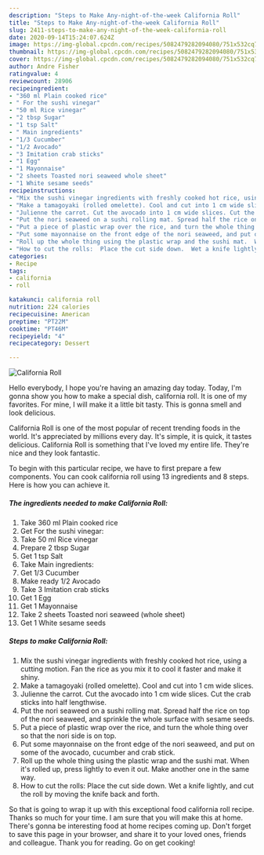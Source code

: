 ```yaml
---
description: "Steps to Make Any-night-of-the-week California Roll"
title: "Steps to Make Any-night-of-the-week California Roll"
slug: 2411-steps-to-make-any-night-of-the-week-california-roll
date: 2020-09-14T15:24:07.624Z
image: https://img-global.cpcdn.com/recipes/5082479282094080/751x532cq70/california-roll-recipe-main-photo.jpg
thumbnail: https://img-global.cpcdn.com/recipes/5082479282094080/751x532cq70/california-roll-recipe-main-photo.jpg
cover: https://img-global.cpcdn.com/recipes/5082479282094080/751x532cq70/california-roll-recipe-main-photo.jpg
author: Andre Fisher
ratingvalue: 4
reviewcount: 28906
recipeingredient:
- "360 ml Plain cooked rice"
- " For the sushi vinegar"
- "50 ml Rice vinegar"
- "2 tbsp Sugar"
- "1 tsp Salt"
- " Main ingredients"
- "1/3 Cucumber"
- "1/2 Avocado"
- "3 Imitation crab sticks"
- "1 Egg"
- "1 Mayonnaise"
- "2 sheets Toasted nori seaweed whole sheet"
- "1 White sesame seeds"
recipeinstructions:
- "Mix the sushi vinegar ingredients with freshly cooked hot rice, using a cutting motion. Fan the rice as you mix it  to cool it faster and make it shiny."
- "Make a tamagoyaki (rolled omelette). Cool and cut into 1 cm wide slices."
- "Julienne the carrot. Cut the avocado into 1 cm wide slices. Cut the crab sticks into half lengthwise."
- "Put the nori seaweed on a sushi rolling mat. Spread half the rice on top of the nori seaweed, and sprinkle the whole surface with sesame seeds."
- "Put a piece of plastic wrap over the rice, and turn the whole thing over so that the nori side is on top."
- "Put some mayonnaise on the front edge of the nori seaweed, and put on some of the avocado, cucumber and crab stick."
- "Roll up the whole thing using the plastic wrap and the sushi mat.  When it&#39;s rolled up, press lightly to even it out.  Make another one in the same way."
- "How to cut the rolls:  Place the cut side down.  Wet a knife lightly, and cut the roll by moving the knife back and forth."
categories:
- Recipe
tags:
- california
- roll

katakunci: california roll 
nutrition: 224 calories
recipecuisine: American
preptime: "PT22M"
cooktime: "PT46M"
recipeyield: "4"
recipecategory: Dessert

---
```



![California Roll](https://img-global.cpcdn.com/recipes/5082479282094080/751x532cq70/california-roll-recipe-main-photo.jpg)

Hello everybody, I hope you're having an amazing day today. Today, I'm gonna show you how to make a special dish, california roll. It is one of my favorites. For mine, I will make it a little bit tasty. This is gonna smell and look delicious.

California Roll is one of the most popular of recent trending foods in the world. It's appreciated by millions every day. It's simple, it is quick, it tastes delicious. California Roll is something that I've loved my entire life. They're nice and they look fantastic.




To begin with this particular recipe, we have to first prepare a few components. You can cook california roll using 13 ingredients and 8 steps. Here is how you can achieve it.

<!--inarticleads1-->

##### The ingredients needed to make California Roll:

1. Take 360 ml Plain cooked rice
1. Get  For the sushi vinegar:
1. Take 50 ml Rice vinegar
1. Prepare 2 tbsp Sugar
1. Get 1 tsp Salt
1. Take  Main ingredients:
1. Get 1/3 Cucumber
1. Make ready 1/2 Avocado
1. Take 3 Imitation crab sticks
1. Get 1 Egg
1. Get 1 Mayonnaise
1. Take 2 sheets Toasted nori seaweed (whole sheet)
1. Get 1 White sesame seeds




<!--inarticleads2-->

##### Steps to make California Roll:

1. Mix the sushi vinegar ingredients with freshly cooked hot rice, using a cutting motion. Fan the rice as you mix it  to cool it faster and make it shiny.
1. Make a tamagoyaki (rolled omelette). Cool and cut into 1 cm wide slices.
1. Julienne the carrot. Cut the avocado into 1 cm wide slices. Cut the crab sticks into half lengthwise.
1. Put the nori seaweed on a sushi rolling mat. Spread half the rice on top of the nori seaweed, and sprinkle the whole surface with sesame seeds.
1. Put a piece of plastic wrap over the rice, and turn the whole thing over so that the nori side is on top.
1. Put some mayonnaise on the front edge of the nori seaweed, and put on some of the avocado, cucumber and crab stick.
1. Roll up the whole thing using the plastic wrap and the sushi mat.  When it&#39;s rolled up, press lightly to even it out.  Make another one in the same way.
1. How to cut the rolls:  Place the cut side down.  Wet a knife lightly, and cut the roll by moving the knife back and forth.




So that is going to wrap it up with this exceptional food california roll recipe. Thanks so much for your time. I am sure that you will make this at home. There's gonna be interesting food at home recipes coming up. Don't forget to save this page in your browser, and share it to your loved ones, friends and colleague. Thank you for reading. Go on get cooking!
